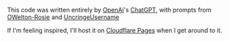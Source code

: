 This code was written entirely by <a href="https://openai.com">OpenAi</a>'s <a href="https://chatgpt.com/">ChatGPT</a>, with prompts from <a href="https://github.com/OWelton-Rosie">OWelton-Rosie</a> and <a href="https://github.com/UncringeUsername">UncringeUsername</a>
<br>
<p>If I'm feeling inspired, I'll host it on <a href="https://pages.cloudflare.com/">Cloudflare Pages</a> when I get around to it.</p>
